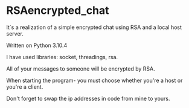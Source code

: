 # RSAencrypted_chat
It`s a realization of a simple encrypted chat using RSA and a local host server.

Written on Python 3.10.4

I have used libraries: socket, threadings, rsa.

All of your messages to someone will be encrypted by RSA.

When starting the program- you must choose whether you're a host or you're a client.

Don't forget to swap the ip addresses in code from mine to yours.
